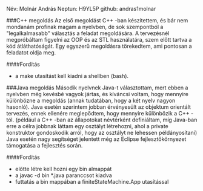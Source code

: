 Név: Molnár András
Neptun: H9YL5P
github: andras1molnar

###C++ megoldás
Az első megoldást C++ -ban készítettem, és bár nem mondanám profinak magam a nyelvben, de sok szempontból a "legalkalmasabb" választás a feladat megoldására. A tervezésnél megpróbáltam figyelni az OOP és az STL használatára, szem előtt tartva a kód átláthatóságát. Egy egyszerű megoldásra törekedtem, ami pontosan a feladatot oldja meg.

####Fordítás
- a make utasítást kell kiadni a shellben (bash).

###Java megoldás
Második nyelvnek Java-t választottam, mert ebben a nyelvben még kevésbé vagyok jártas, és kíváncsi voltam, hogy mennyire különbözne a megoldás (annak tudatában, hogy a két nyelv nagyon hasonló). Java esetén szerintem jobban érvényesült az objektum orientált tervezés, ennek ellenére meglepődtem, hogy mennyire különbözik a C++ -tól. (például a C++ -ban az állapotokat névtérként definiáltam, míg Java-ban erre a célra jobbnak láttam egy osztályt létrehozni, ahol a private konstruktor gondoskodik arról, hogy az osztályt ne lehessen példányosítani)
Java esetén nagy segítséget jelentett még az Eclipse fejlesztőkörnyezet támogatása a fejlesztés során.

####Fordítás
- előtte létre kell hozni egy bin almappát
- a javac -d bin *.java paranccsot kiadva
- futtatás a bin mappában a finiteStateMachine.App utasítással
